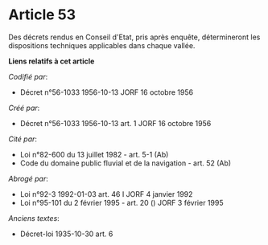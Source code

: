 # Article 53

Des décrets rendus en Conseil d'Etat, pris après enquête, détermineront les dispositions techniques applicables dans chaque
vallée.

**Liens relatifs à cet article**

_Codifié par_:

  - Décret n°56-1033 1956-10-13 JORF 16 octobre 1956

_Créé par_:

  - Décret n°56-1033 1956-10-13 art. 1 JORF 16 octobre 1956

_Cité par_:

  - Loi n°82-600 du 13 juillet 1982 - art. 5-1 (Ab)
  - Code du domaine public fluvial et de la navigation - art. 52 (Ab)

_Abrogé par_:

  - Loi n°92-3 1992-01-03 art. 46 I JORF 4 janvier 1992
  - Loi n°95-101 du 2 février 1995 - art. 20 () JORF 3 février 1995

_Anciens textes_:

  - Décret-loi 1935-10-30 art. 6
